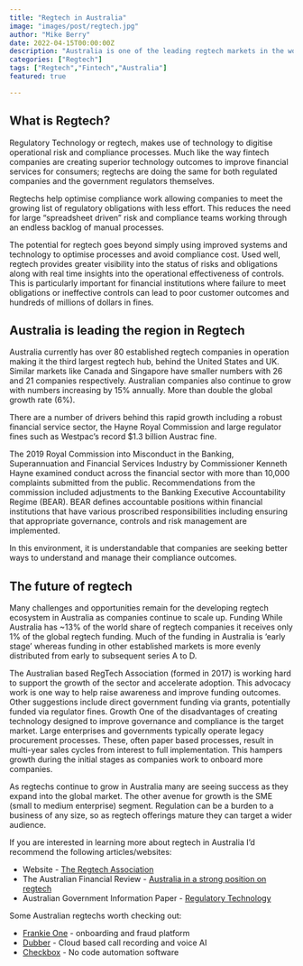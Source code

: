 ```yaml
---
title: "Regtech in Australia"
image: "images/post/regtech.jpg"
author: "Mike Berry"
date: 2022-04-15T00:00:00Z
description: "Australia is one of the leading regtech markets in the world"
categories: ["Regtech"]
tags: ["Regtech","Fintech","Australia"]
featured: true

---
```


## What is Regtech?

Regulatory Technology or regtech, makes use of technology to digitise operational risk and compliance processes. Much like the way fintech companies are creating superior technology outcomes to improve financial services for consumers; regtechs are doing the same for both regulated companies and the government regulators themselves.

Regtechs help optimise compliance work allowing companies to meet the growing list of regulatory obligations with less effort. This reduces the need for large “spreadsheet driven” risk and compliance teams working through an endless backlog of manual processes.

The potential for regtech goes beyond simply using improved systems and technology to optimise processes and avoid compliance cost. Used well, regtech provides greater visibility into the status of risks and obligations along with real time insights into the operational effectiveness of controls. This is particularly important for financial institutions where failure to meet obligations or ineffective controls can lead to poor customer outcomes and hundreds of millions of dollars in fines.

## Australia is leading the region in Regtech

Australia currently has over 80 established regtech companies in operation making it the third largest regtech hub, behind the United States and UK. Similar markets like Canada and Singapore have smaller numbers with 26 and 21 companies respectively. Australian companies also continue to grow with numbers increasing by 15% annually. More than double the global growth rate (6%).

There are a number of drivers behind this rapid growth including a robust financial service sector, the Hayne Royal Commission and large regulator fines such as Westpac’s record $1.3 billion Austrac fine.

The 2019 Royal Commission into Misconduct in the Banking, Superannuation and Financial Services Industry by Commissioner Kenneth Hayne examined conduct across the financial sector with more than 10,000 complaints submitted from the public. Recommendations from the commission included adjustments to the Banking Executive Accountability Regime (BEAR). BEAR defines accountable positions within financial institutions that have various proscribed responsibilities including ensuring that appropriate governance, controls and risk management are implemented.

In this environment, it is understandable that companies are seeking better ways to understand and manage their compliance outcomes.

## The future of regtech

Many challenges and opportunities remain for the developing regtech ecosystem in Australia as companies continue to scale up.
Funding
While Australia has ~13% of the world share of regtech companies it receives only 1% of the global regtech funding. Much of the funding in Australia is ‘early stage’ whereas funding in other established markets is more evenly distributed from early to subsequent series A to D.

The Australian based RegTech Association (formed in 2017) is working hard to support the growth of the sector and accelerate adoption. This advocacy work is one way to help raise awareness and improve funding outcomes. Other suggestions include direct government funding via grants, potentially funded via regulator fines.
Growth
One of the disadvantages of creating technology designed to improve governance and compliance is the target market. Large enterprises and governments typically operate legacy procurement processes. These, often paper based processes, result in multi-year sales cycles from interest to full implementation. This hampers growth during the initial stages as companies work to onboard more companies.

As regtechs continue to grow in Australia many are seeing success as they expand into the global market. The other avenue for growth is the SME (small to medium enterprise) segment. Regulation can be a burden to a business of any size, so as regtech offerings mature they can target a wider audience.

If you are interested in learning more about regtech in Australia I’d recommend the following articles/websites:

- Website - [The Regtech Association](https://regtech.org.au/)
- The Australian Financial Review - [Australia in a strong position on regtech](https://www.afr.com/companies/financial-services/australia-in-a-strong-position-on-regtech-20210615-p581ad)
- Australian Government Information Paper - [Regulatory Technology](https://www.pc.gov.au/research/completed/regulatory-technology/regulatory-technology.pdf)

Some Australian regtechs worth checking out:
- [Frankie One](https://www.frankieone.com) - onboarding and fraud platform
- [Dubber](https://www.dubber.net/) - Cloud based call recording and voice AI 
- [Checkbox](https://www.checkbox.ai/) - No code automation software
